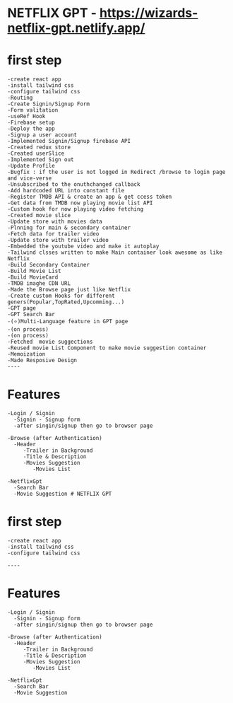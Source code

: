  # NETFLIX GPT  - https://wizards-netflix-gpt.netlify.app/

 # first step
    -create react app
    -install tailwind css
    -configure tailwind css
    -Routing
    -Create Signin/Signup Form
    -Form valitation
    -useRef Hook
    -Firebase setup
    -Deploy the app
    -Signup a user account
    -Implemented Signin/Signup firebase API
    -Created redux store
    -Created userSlice
    -Implemented Sign out 
    -Update Profile
    -Bugfix : if the user is not logged in Redirect /browse to login page and vice-verse
    -Unsubscribed to the onuthchanged callback
    -Add hardcoded URL into constant file
    -Register TMDB API & create an app & get ccess token
    -Get data from TMDB now playing movie list API
    -Custom hook for now playing video fetching
    -Created movie slice
    -Update store with movies data
    -Plnning for main & secondary container
    -Fetch data for trailer video
    -Update store with trailer video
    -Embedded the youtube video and make it autoplay
    -Tailwind clsses written to make Main container look awesome as like Netflix
    -Build Secondary Container
    -Build Movie List
    -Build MovieCard
    -TMDB imaghe CDN URL
    -Made the Browse page just like Netflix
    -Create custom Hooks for different geners(Popular,TopRated,Upcomming...)
    -GPT page
    -GPT Search Bar
    -(⭐)Multi-Language feature in GPT page
    -(on process)
    -(on process)
    -Fetched  movie suggections
    -Reused movie List Component to make movie suggestion container
    -Memoization
    -Made Resposive Design
    ----
# Features

    -Login / Signin
      -Signin - Signup form
      -after singin/signup then go to browser page

    -Browse (after Authentication)
      -Header
         -Trailer in Background
         -Title & Description
         -Movies Suggestion
            -Movies List
   
    -NetflixGpt
      -Search Bar
      -Movie Suggestion # NETFLIX GPT 

 # first step
    -create react app
    -install tailwind css
    -configure tailwind css

    ----
# Features

    -Login / Signin
      -Signin - Signup form
      -after singin/signup then go to browser page

    -Browse (after Authentication)
      -Header
         -Trailer in Background
         -Title & Description
         -Movies Suggestion
            -Movies List
   
    -NetflixGpt
      -Search Bar
      -Movie Suggestion
